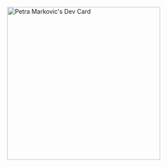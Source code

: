 <a href="https://app.daily.dev/petramarkovic"><img src="https://api.daily.dev/devcards/v2/hxsH1tYu2m14wFVcaxLKh.png?r=40j&type=default" width="356" alt="Petra Markovic's Dev Card"/></a>

<!--
**petramarkovic/petramarkovic** is a ✨ _special_ ✨ repository because its `README.md` (this file) appears on your GitHub profile.

Here are some ideas to get you started:

- 🔭 I’m currently working on ...
- 🌱 I’m currently learning ...
- 👯 I’m looking to collaborate on ...
- 🤔 I’m looking for help with ...
- 💬 Ask me about ...
- 📫 How to reach me: ...
- 😄 Pronouns: ...
- ⚡ Fun fact: ...
-->
